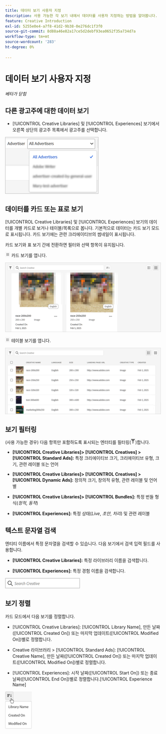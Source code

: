 ```yaml
---
title: 데이터 보기 사용자 지정
description: 사용 가능한 각 보기 내에서 데이터를 사용자 지정하는 방법을 알아봅니다.
feature: Creative Introduction
exl-id: 5255e0e4-a7f8-41d2-9b38-0e276dc1f3f0
source-git-commit: 8d88a46e82a17ce5d2debf93ea0652f35a734d7a
workflow-type: tm+mt
source-wordcount: '283'
ht-degree: 0%

---
```


# 데이터 보기 사용자 지정

*베타가 닫힘*

## 다른 광고주에 대한 데이터 보기

* [!UICONTROL Creative Libraries] 및 [!UICONTROL Experiences] 보기에서 오른쪽 상단의 광고주 목록에서 광고주를 선택합니다.

![광고주 목록의 예](/help/creative/assets/advertiser.png "광고주 목록의 예")

## 데이터를 카드 또는 표로 보기

[!UICONTROL Creative Libraries] 및 [!UICONTROL Experiences] 보기의 데이터를 개별 카드로 보거나 테이블/목록으로 봅니다. 기본적으로 데이터는 카드 보기 모드로 표시됩니다. 카드 보기에는 관련 크리에이티브의 썸네일이 표시됩니다.

카드 보기와 표 보기 간에 전환하면 필터와 선택 항목이 유지됩니다.

![카드 보기](/help/creative/assets/card-view-button.png "카드 보기") 카드 보기를 엽니다.

![카드 보기의 예](/help/creative/assets/card-view-example.png "카드 보기의 예")

![테이블/목록 보기](/help/creative/assets/table-view-button.png "테이블 보기") 테이블 보기를 엽니다.

![테이블 보기의 예](/help/creative/assets/table-view-example.png "테이블 보기의 예")

<!-- not implemented as of 11-26:
In card view, you can increase or decrease the size of the cards.

In either view, you can:

Include all creative variations in the view. [Experiences view?]

Refresh the pane to see any changes that other users have made.
-->

## 보기 필터링

(사용 가능한 경우) 다음 항목만 포함하도록 표시되는 엔터티를 필터링(![필터 단추](/help/creative/assets/filter.png "필터 단추"))합니다.

* **[!UICONTROL Creative Libraries]> [!UICONTROL Creatives] > [!UICONTROL Standard Ads]:** 특정 크리에이티브 크기, 크리에이티브 유형, 크기, 관련 레이블 또는 언어

* **[!UICONTROL Creative Libraries]> [!UICONTROL Creatives] > [!UICONTROL Dynamic Ads]:** 창의적 크기, 창의적 유형, 관련 레이블 및 언어별

* **[!UICONTROL Creative Libraries]> [!UICONTROL Bundles]:** 특정 번들 형식(*정적*, *동적*)

* **[!UICONTROL Experiences]:** 특정 상태(*Live*, *초안*, *처리*) 및 관련 레이블

<!-- Only available to non-admin users in Phase 1

* **[!UICONTROL Feeds] > [!UICONTROL Catalog]:** Specific library [??? different than the statuses for the Template tab, which I'd expect to show something different anyway] statuses (*Active*, *Inactive*, *Deleted*)

* **[!UICONTROL Feeds] > [!UICONTROL Job Status]:** Specific statuses (*Created*, *Queued*, *Running*, *Finished*)

* **[!UICONTROL Feeds] > [!UICONTROL Template]:** Specific library [???] statuses (*Active*, *Archived*)

* **[!UICONTROL Ad Templates]:** Specific creative sizes and template types (*Static*, *Dynamic*)

-->

## 텍스트 문자열 검색

엔티티 이름에서 특정 문자열을 검색할 수 있습니다. 다음 보기에서 검색 입력 필드를 사용합니다.

* **[!UICONTROL Creative Libraries]:** 특정 라이브러리 이름을 검색합니다.

* **[!UICONTROL Experiences]:** 특정 경험 이름을 검색합니다.

![검색 입력 필드 예](/help/creative/assets/search-field.png "검색 입력 필드 예")

## 보기 정렬

카드 모드에서 다음 보기를 정렬합니다.

* [!UICONTROL Creative Libraries]: [!UICONTROL Library Name], 만든 날짜([!UICONTROL Created On]) 또는 마지막 업데이트([!UICONTROL Modified On])별로 정렬합니다.

* Creative 라이브러리 > [!UICONTROL Standard Ads]: [!UICONTROL Creative Name], 만든 날짜([!UICONTROL Created On]) 또는 마지막 업데이트([!UICONTROL Modified On])별로 정렬합니다.

* [!UICONTROL Experiences]: 시작 날짜([!UICONTROL Start On]) 또는 종료 날짜([!UICONTROL End On])별로 정렬합니다.[!UICONTROL Experience Name]

![정렬 옵션 예제](/help/creative/assets/sort.png "정렬 옵션 예제")
